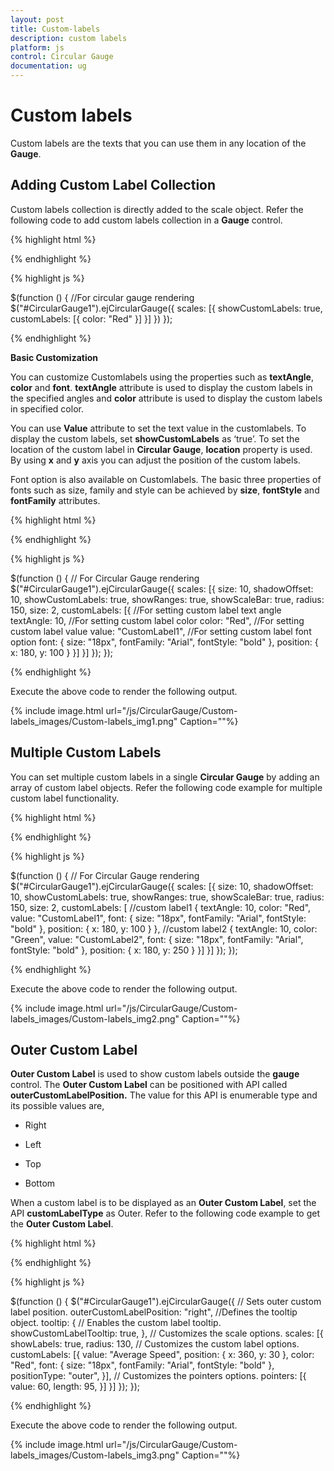 ```yaml
---
layout: post
title: Custom-labels
description: custom labels
platform: js
control: Circular Gauge
documentation: ug
---
```


# Custom labels

Custom labels are the texts that you can use them in any location of the **Gauge**.

## Adding Custom Label Collection

Custom labels collection is directly added to the scale object. Refer the following code to add custom labels collection in a **Gauge** control.

{% highlight html %}

<div id="CircularGauge1"></div>

{% endhighlight %}


{% highlight js %}

 $(function () {
        //For circular gauge rendering
        $("#CircularGauge1").ejCircularGauge({
            scales: [{
                showCustomLabels: true,
                customLabels: [{
                    color: "Red"
                }]
            }]
        })
    });

{% endhighlight %}

**Basic Customization**

You can customize Customlabels using the properties such as **textAngle**, **color** and **font**. **textAngle** attribute is used to display the custom labels in the specified angles and **color** attribute is used to display the custom labels in specified color. 

You can use **Value** attribute to set the text value in the customlabels. To display the custom labels, set **showCustomLabels** as ‘true’. To set the location of the custom label in **Circular Gauge**, **location** property is used. By using **x** and **y** axis you can adjust the position of the custom labels.

Font option is also available on  Customlabels. The basic three properties of fonts such as size, family and style can be achieved by **size**, **fontStyle** and **fontFamily** attributes. 

{% highlight html %}

<div id="CircularGauge1"></div>

{% endhighlight %}


{% highlight js %}

 $(function () {
        // For Circular Gauge rendering
        $("#CircularGauge1").ejCircularGauge({
            scales: [{
                size: 10,
                shadowOffset: 10,
                showCustomLabels: true,
                showRanges: true,
                showScaleBar: true,
                radius: 150, size: 2,
                customLabels: [{
                    //For setting custom label text angle
                textAngle: 10,
                    //For setting custom label color
                color: "Red",
                    //For setting custom label value
                value: "CustomLabel1",
                    //For setting custom label font option
                font: {
                size: "18px",
                fontFamily: "Arial",
                fontStyle: "bold"
                },
                    position: { x: 180, y: 100 }
                }]
            }]
        });
    });

{% endhighlight %}



Execute the above code to render the following output.

{% include image.html url="/js/CircularGauge/Custom-labels_images/Custom-labels_img1.png" Caption=""%}

## Multiple Custom Labels

You can set multiple custom labels in a single **Circular Gauge** by adding an array of custom label objects. Refer the following code example for multiple custom label functionality.

{% highlight html %}

<div id="CircularGauge1"></div>

{% endhighlight %}

{% highlight js %}

$(function () {
          // For Circular Gauge rendering
          $("#CircularGauge1").ejCircularGauge({
              scales: [{
                  size: 10,
                  shadowOffset: 10,
                  showCustomLabels: true,
                  showRanges: true,
                  showScaleBar: true,
                  radius: 150, size: 2,
                  customLabels: [
                  //custom label1
                  {
                      textAngle: 10,
                      color: "Red",
                      value: "CustomLabel1",
                      font: {
                          size: "18px",
                          fontFamily: "Arial",
                          fontStyle: "bold"
                      },
                      position: { x: 180, y: 100 }
                  },
                  //custom label2
                  {
                      textAngle: 10,
                      color: "Green",
                      value: "CustomLabel2",
                      font: {
                          size: "18px",
                          fontFamily: "Arial",
                          fontStyle: "bold"
                      },
                      position: { x: 180, y: 250 }
                  }]
              }]
          });
      });



{% endhighlight %}



Execute the above code to render the following output.

{% include image.html url="/js/CircularGauge/Custom-labels_images/Custom-labels_img2.png" Caption=""%}

## Outer Custom Label

**Outer Custom Label** is used to show custom labels outside the **gauge** control. The **Outer Custom Label** can be positioned with API called **outerCustomLabelPosition.** The value for this API is enumerable type and its possible values are,

* Right

* Left

* Top

* Bottom

When a custom label is to be displayed as an **Outer Custom Label**, set the API **customLabelType** as Outer. Refer to the following code example to get the **Outer Custom Label**.


{% highlight html %}

<div id="CircularGauge1"></div>

{% endhighlight %}


{% highlight js %}

 $(function () {
          $("#CircularGauge1").ejCircularGauge({
              // Sets outer custom label position.
              outerCustomLabelPosition: "right",
              //Defines the tooltip object.
              tooltip: {
                  // Enables the custom label tooltip.
                  showCustomLabelTooltip: true,
              },
              // Customizes the scale options.
              scales: [{
                  showLabels: true,
                  radius: 130,
                  // Customizes the custom label options.
                  customLabels: [{
                      value: "Average Speed",
                      position: { x: 360, y: 30 },
                      color: "Red",
                      font: {
                          size: "18px",
                          fontFamily: "Arial",
                          fontStyle: "bold"
                      },
                      positionType: "outer",
                  }],
                  // Customizes the pointers options.
                  pointers: [{
                      value: 60,
                      length: 95,
                  }]
              }]
          });
      });




{% endhighlight %}



Execute the above code to render the following output.

{% include image.html url="/js/CircularGauge/Custom-labels_images/Custom-labels_img3.png" Caption=""%}

